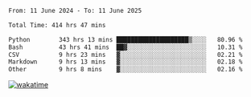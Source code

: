 <!--START_SECTION:waka-->

```txt
From: 11 June 2024 - To: 11 June 2025

Total Time: 414 hrs 47 mins

Python        343 hrs 13 mins ████████████████████▒░░░░   80.96 %
Bash          43 hrs 41 mins  ██▓░░░░░░░░░░░░░░░░░░░░░░   10.31 %
CSV           9 hrs 23 mins   ▓░░░░░░░░░░░░░░░░░░░░░░░░   02.21 %
Markdown      9 hrs 13 mins   ▓░░░░░░░░░░░░░░░░░░░░░░░░   02.18 %
Other         9 hrs 8 mins    ▓░░░░░░░░░░░░░░░░░░░░░░░░   02.16 %
```

<!--END_SECTION:waka-->
[![wakatime](https://wakatime.com/badge/user/5f89a63a-5294-4958-ad30-2b3455e63f2a.svg)](https://wakatime.com/@5f89a63a-5294-4958-ad30-2b3455e63f2a)
